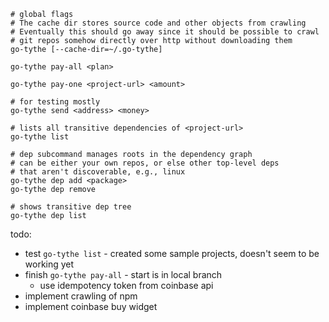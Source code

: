 ```
# global flags
# The cache dir stores source code and other objects from crawling
# Eventually this should go away since it should be possible to crawl
# git repos somehow directly over http without downloading them
go-tythe [--cache-dir=~/.go-tythe]

go-tythe pay-all <plan>

go-tythe pay-one <project-url> <amount>

# for testing mostly
go-tythe send <address> <money>

# lists all transitive dependencies of <project-url>
go-tythe list

# dep subcommand manages roots in the dependency graph
# can be either your own repos, or else other top-level deps
# that aren't discoverable, e.g., linux
go-tythe dep add <package>
go-tythe dep remove

# shows transitive dep tree
go-tythe dep list
```

todo:

* test `go-tythe list` - created some sample projects, doesn't seem to be working yet
* finish `go-tythe pay-all` - start is in local branch
  - use idempotency token from coinbase api
* implement crawling of npm
* implement coinbase buy widget
